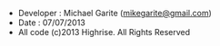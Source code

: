  * Developer : Michael Garite (mikegarite@gmail.com)
 * Date : 07/07/2013
 * All code (c)2013 Highrise. All Rights Reserved
